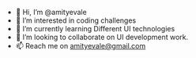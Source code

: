 - 👋 Hi, I’m @amityevale
- 👀 I’m interested in coding challenges
- 🌱 I’m currently learning Different UI technologies
- 💞️ I’m looking to collaborate on UI development work.
- 📫 Reach me on amityevale@gmail.com

<!---
amityevale/amityevale is a ✨ special ✨ repository because its `README.md` (this file) appears on your GitHub profile.
You can click the Preview link to take a look at your changes.
--->
